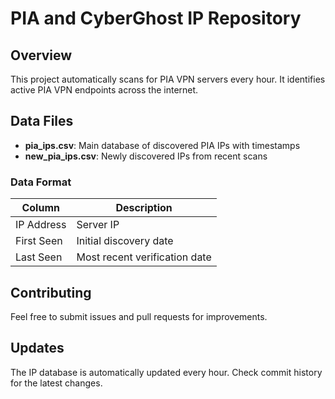 # PIA and CyberGhost IP Repository


## Overview

This project automatically scans for PIA VPN servers every hour. It identifies active PIA VPN endpoints across the internet.


## Data Files

- **pia_ips.csv**: Main database of discovered PIA IPs with timestamps
- **new_pia_ips.csv**: Newly discovered IPs from recent scans


### Data Format

| Column | Description |
|--------|-------------|
| IP Address | Server IP |
| First Seen | Initial discovery date |
| Last Seen | Most recent verification date |


## Contributing

Feel free to submit issues and pull requests for improvements.

## Updates

The IP database is automatically updated every hour. Check commit history for the latest changes.
